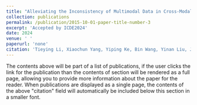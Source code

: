 ```yaml
---
title: "Alleviating the Inconsistency of Multimodal Data in Cross-Modal Retrieval"
collection: publications
permalink: /publication/2015-10-01-paper-title-number-3
excerpt: 'Accepted by ICDE2024'
date: 2024
venue: ' '
paperurl: 'none'
citation: 'Tieying Li, Xiaochun Yang, Yiping Ke, Bin Wang, Yinan Liu, Jiaxing Xu.  Alleviating the Inconsistency of Multimodal Data in Cross-Modal Retrieval. To appear in ICDE 2024. '
---
```


The contents above will be part of a list of publications, if the user clicks the link for the publication than the contents of section will be rendered as a full page, allowing you to provide more information about the paper for the reader. When publications are displayed as a single page, the contents of the above "citation" field will automatically be included below this section in a smaller font.

